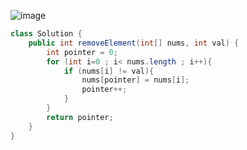 ![image](https://github.com/Mogana004/Leetcode_DSA/assets/92911280/2f0a5623-9abe-4082-bd82-7008ef4c3b31)
```java
class Solution {
    public int removeElement(int[] nums, int val) {
        int pointer = 0;
        for (int i=0 ; i< nums.length ; i++){
            if (nums[i] != val){
                nums[pointer] = nums[i];
                pointer++;
            }
        }
        return pointer;
    }
}
```
